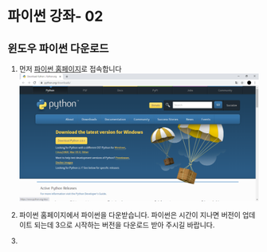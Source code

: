 # 파이썬 강좌- 02
## 윈도우 파이썬 다운로드
1. 먼저 [파이썬 홈페이지](https://www.python.org/downloads/)로 접속합니다
     ![Image](./a.PNG)


2. 파이썬 홈페이지에서 파이썬을 다운받습니다. 파이썬은 시간이 지나면 버전이 업데이트 되는데 3으로 시작하는 버전을 다운로드 받아 주시길 바랍니다.


3. 
